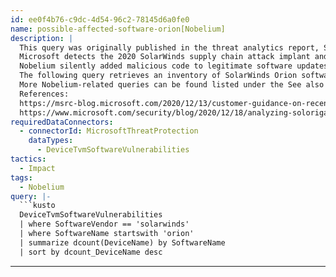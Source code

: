 ```yaml
---
id: ee0f4b76-c9dc-4d54-96c2-78145d6a0fe0
name: possible-affected-software-orion[Nobelium]
description: |
  This query was originally published in the threat analytics report, Solorigate supply chain attack. Please note that these attacks are currently known as the Nobelium campaign.
  Microsoft detects the 2020 SolarWinds supply chain attack implant and its other components as part of a campaign by the Nobelium activity group. Nobelium is the threat actor behind the attack against SolarWinds, which was previously referred to as Solorigate.
  Nobelium silently added malicious code to legitimate software updates for Orion, which is IT monitoring software provided by SolarWinds. In this way, malicious dynamic link libraries (DLLs) were distributed to SolarWinds customers.
  The following query retrieves an inventory of SolarWinds Orion software use in your organization, organized by product name and ordered by how many devices the software is installed on.
  More Nobelium-related queries can be found listed under the See also section of this document.
  References:
  https://msrc-blog.microsoft.com/2020/12/13/customer-guidance-on-recent-nation-state-cyber-attacks/
  https://www.microsoft.com/security/blog/2020/12/18/analyzing-solorigate-the-compromised-dll-file-that-started-a-sophisticated-cyberattack-and-how-microsoft-defender-helps-protect/
requiredDataConnectors:
  - connectorId: MicrosoftThreatProtection
    dataTypes:
      - DeviceTvmSoftwareVulnerabilities
tactics:
  - Impact
tags:
  - Nobelium
query: |-
  ```kusto
  DeviceTvmSoftwareVulnerabilities
  | where SoftwareVendor == 'solarwinds'
  | where SoftwareName startswith 'orion'
  | summarize dcount(DeviceName) by SoftwareName
  | sort by dcount_DeviceName desc
  ```
---
```


